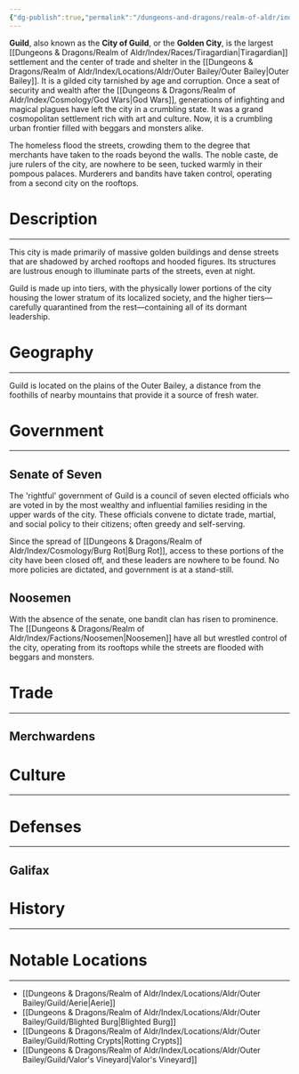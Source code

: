```yaml
---
{"dg-publish":true,"permalink":"/dungeons-and-dragons/realm-of-aldr/index/locations/aldr/outer-bailey/guild/guild/","tags":["gardenEntry"]}
---
```


**Guild**, also known as the **City of Guild**, or the **Golden City**, is the largest [[Dungeons & Dragons/Realm of Aldr/Index/Races/Tiragardian\|Tiragardian]] settlement and the center of trade and shelter in the [[Dungeons & Dragons/Realm of Aldr/Index/Locations/Aldr/Outer Bailey/Outer Bailey\|Outer Bailey]]. It is a gilded city tarnished by age and corruption. Once a seat of security and wealth after the [[Dungeons & Dragons/Realm of Aldr/Index/Cosmology/God Wars\|God Wars]], generations of infighting and magical plagues have left the city in a crumbling state. It was a grand cosmopolitan settlement rich with art and culture. Now, it is a crumbling urban frontier filled with beggars and monsters alike.

The homeless flood the streets, crowding them to the degree that merchants have taken to the roads beyond the walls. The noble caste, de jure rulers of the city, are nowhere to be seen, tucked warmly in their pompous palaces. Murderers and bandits have taken control, operating from a second city on the rooftops.
# Description
---
This city is made primarily of massive golden buildings and dense streets that are shadowed by arched rooftops and hooded figures. Its structures are lustrous enough to illuminate parts of the streets, even at night.

Guild is made up into tiers, with the physically lower portions of the city housing the lower stratum of its localized society, and the higher tiers—carefully quarantined from the rest—containing all of its dormant leadership.
# Geography
---
Guild is located on the plains of the Outer Bailey, a distance from the foothills of nearby mountains that provide it a source of fresh water.

# Government
---
## Senate of Seven
The 'rightful' government of Guild is a council of seven elected officials who are voted in by the most wealthy and influential families residing in the upper wards of the city. These officials convene to dictate trade, martial, and social policy to their citizens; often greedy and self-serving.

Since the spread of [[Dungeons & Dragons/Realm of Aldr/Index/Cosmology/Burg Rot\|Burg Rot]], access to these portions of the city have been closed off, and these leaders are nowhere to be found. No more policies are dictated, and government is at a stand-still.
## Noosemen
With the absence of the senate, one bandit clan has risen to prominence. The [[Dungeons & Dragons/Realm of Aldr/Index/Factions/Noosemen\|Noosemen]] have all but wrestled control of the city, operating from its rooftops while the streets are flooded with beggars and monsters.
# Trade
---
## Merchwardens
# Culture
---
# Defenses
---
## Galifax
# History
---
# Notable Locations
---
- [[Dungeons & Dragons/Realm of Aldr/Index/Locations/Aldr/Outer Bailey/Guild/Aerie\|Aerie]]
- [[Dungeons & Dragons/Realm of Aldr/Index/Locations/Aldr/Outer Bailey/Guild/Blighted Burg\|Blighted Burg]]
- [[Dungeons & Dragons/Realm of Aldr/Index/Locations/Aldr/Outer Bailey/Guild/Rotting Crypts\|Rotting Crypts]]
- [[Dungeons & Dragons/Realm of Aldr/Index/Locations/Aldr/Outer Bailey/Guild/Valor's Vineyard\|Valor's Vineyard]]